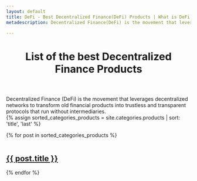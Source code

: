 ```yaml
---
layout: default
title: DeFi - Best Decentralized Finance(DeFi) Products | What is DeFi in Crypto
metadescription: Decentralized Finance(DeFi) is the movement that leverages decentralized networks to transform old financial products into trustless and transparent protocols.

---
```


<header>
<h1>List of the best Decentralized Finance Products</h1>
</header>
Decentralized Finance (DeFi) is the movement that leverages decentralized networks to transform old financial products into trustless and transparent protocols that run without intermediaries.

<section class="tiles">
{% assign sorted_categories_products = site.categories.products | sort: 'title', 'last' %}

{% for post in sorted_categories_products %}
	<article class="style{{ forloop.index | random_number: 0, 10 }}">
		<span class="image">
			<img src="{{ site.url }}{{ site.baseurl }}/images/pic0{{ forloop.index | random_number: 1, 9 }}.jpg" alt="" />
		</span>
		<a href="{{ post.url | prepend:site.baseurl | prepend:site.url }}">
			<h2>{{ post.title }}</h2>
			<div class="content">
			</div>
		</a>
	</article>
{% endfor %}

</section>
